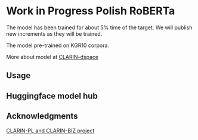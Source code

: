 # Work in Progress Polish RoBERTa 

The model has been trained for about 5% time of the target. We will publish new increments as they will be trained. 

The model pre-trained on KGR10 corpora.

More about model at [CLARIN-dspace](https://huggingface.co/clarin/roberta-polish-v1)

## Usage

## Huggingface model hub

## Acknowledgments

[CLARIN-PL and CLARIN-BIZ project](https://clarin-pl.eu/) 